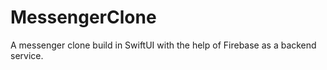# MessengerClone
A messenger clone build in SwiftUI with the help of Firebase as a backend service.
